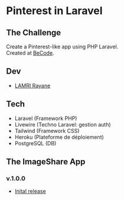 # Pinterest in Laravel

## The Challenge

Create a Pinterest-like app using PHP Laravel. <br>
Created at [BeCode](https://github.com/becodeorg).

## Dev

- [LAMRI Rayane](https://github.com/RayaneLamri)

## Tech

- Laravel (Framework PHP)
- Livewire (Techno Laravel: gestion auth)
- Tailwind (Framework CSS)
- Heroku (Plateforme de déploiement)
- PostgreSQL (DB)

## The ImageShare App

### v.1.0.0

- [Inital release](http://laravelpinterest.herokuapp.com/)
